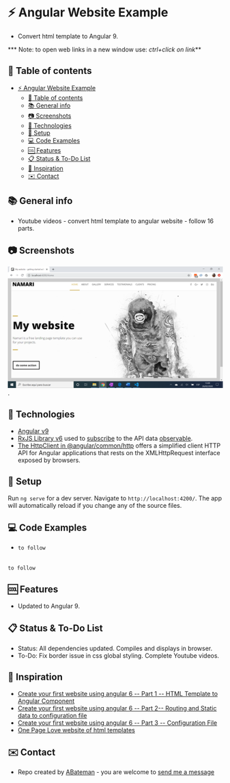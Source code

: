 # :zap: Angular Website Example

* Convert html template to Angular 9.

*** Note: to open web links in a new window use: _ctrl+click on link_**

## :page_facing_up: Table of contents

* [:zap: Angular Website Example](#zap-angular-website-example)
  * [:page_facing_up: Table of contents](#pagefacingup-table-of-contents)
  * [:books: General info](#books-general-info)
  * [:camera: Screenshots](#camera-screenshots)
  * [:signal_strength: Technologies](#signalstrength-technologies)
  * [:floppy_disk: Setup](#floppydisk-setup)
  * [:computer: Code Examples](#computer-code-examples)
  * [:cool: Features](#cool-features)
  * [:clipboard: Status & To-Do List](#clipboard-status--to-do-list)
  * [:clap: Inspiration](#clap-inspiration)
  * [:envelope: Contact](#envelope-contact)

## :books: General info

* Youtube videos - convert html template to angular website - follow 16 parts.

## :camera: Screenshots

![Example screenshot](./img/home.png).

## :signal_strength: Technologies

* [Angular v9](https://angular.io/)
* [RxJS Library v6](https://angular.io/guide/rx-library) used to [subscribe](http://reactivex.io/documentation/operators/subscribe.html) to the API data [observable](http://reactivex.io/documentation/observable.html).
* [The HttpClient in @angular/common/http](https://angular.io/guide/http) offers a simplified client HTTP API for Angular applications that rests on the XMLHttpRequest interface exposed by browsers.

## :floppy_disk: Setup

Run `ng serve` for a dev server. Navigate to `http://localhost:4200/`. The app will automatically reload if you change any of the source files.

## :computer: Code Examples

* `to follow`

```typescript

to follow

```

## :cool: Features

* Updated to Angular 9.

## :clipboard: Status & To-Do List

* Status: All dependencies updated. Compiles and displays in browser.
* To-Do: Fix border issue in css global styling. Complete Youtube videos.

## :clap: Inspiration

* [Create your first website using angular 6 -- Part 1 -- HTML Template to Angular Component](https://www.youtube.com/watch?v=LYmJOdCuXrs&list=UUcfCHgDDBw65jdnd9DTKwgg&index=19)
* [Create your first website using angular 6 -- Part 2-- Routing and Static data to configuration file](https://www.youtube.com/watch?v=JAb0vvr6foU)
* [Create your first website using angular 6 -- Part 3 -- Configuration File](https://www.youtube.com/watch?v=qBjn8TrXyPY)
* [One Page Love website of html templates](https://onepagelove.com/namari)

## :envelope: Contact

* Repo created by [ABateman](https://www.andrewbateman.org) - you are welcome to [send me a message](https://andrewbateman.org/contact)
